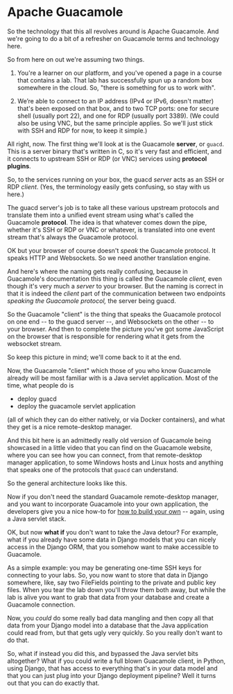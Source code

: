 # Apache Guacamole

<!-- Note -->
So the technology that this all revolves around is Apache
Guacamole. And we're going to do a bit of a refresher on Guacamole
terms and technology here.

So from here on out we're assuming two things.


<!-- .slide: data-background-image="images/guacamole-overview-01.svg" data-background-size="contain" -->

<!-- Note -->
1. You're a learner on our platform, and you've opened a page in a
   course that contains a lab. That lab has successfully spun up a
   random box somewhere in the cloud. So, "there is something for us
   to work with".


<!-- .slide: data-background-image="images/guacamole-overview-02.svg" data-background-size="contain" -->

<!-- Note -->
2. We’re able to connect to an IP address (IPv4 or IPv6, doesn't
   matter) that's been exposed on that box, and to two TCP ports: one
   for secure shell (usually port 22), and one for RDP (usually port
   3389). (We could also be using VNC, but the same principle
   applies. So we'll just stick with SSH and RDP for now, to keep it
   simple.)


<!-- .slide: data-background-image="images/guacamole-overview-03.svg" data-background-size="contain" -->

<!-- Note -->
All right, now. The first thing we'll look at is the Guacamole
**server**, or `guacd`. This is a server binary that's written in C,
so it's very fast and efficient, and it connects to upstream SSH or RDP
(or VNC) services using **protocol plugins**.

So, to the services running on your box, the guacd *server* acts as an
SSH or RDP *client*. (Yes, the terminology easily gets confusing, so
stay with us here.)


<!-- .slide: data-background-image="images/guacamole-overview-04.svg" data-background-size="contain" -->

<!-- Note -->
The guacd server's job is to take all these various upstream protocols
and translate them into a unified event stream using what's called the
Guacamole **protocol**. The idea is that whatever comes down the pipe,
whether it's SSH or RDP or VNC or whatever, is translated into one event
stream that's always the Guacamole protocol.

OK but your browser of course doesn't _speak_ the Guacamole
protocol. It speaks HTTP and Websockets. So we need another
translation engine.


<!-- .slide: data-background-image="images/guacamole-overview-05.svg" data-background-size="contain" -->

<!-- Note -->
And here's where the naming gets really confusing, because in
Guacamole's documentation this thing is called the Guacamole _client,_
even though it's very much a _server_ to your browser. But the naming
is correct in that it is indeed the _client_ part of the communication
between two endpoints _speaking the Guacamole protocol,_ the server
being guacd.


<!-- .slide: data-background-image="images/guacamole-overview-06.svg" data-background-size="contain" -->

<!-- Note -->
So the Guacamole "client" is the thing that speaks the Guacamole
protocol on one end -- to the guacd server --, and Websockets on the
other -- to your browser. And then to complete the picture you've got
some JavaScript on the browser that is responsible for rendering what
it gets from the websocket stream.


<!-- .slide: data-background-image="images/guacamole-overview.svg" data-background-size="contain" -->

<!-- Note -->
So keep this picture in mind; we'll come back to it at the end.


<!-- .slide: data-background-iframe="https://player.vimeo.com/video/116207678" -->

<!-- Note -->
Now, the Guacamole "client" which those of you who know Guacamole
already will be most familiar with is a Java servlet application. Most
of the time, what people do is

* deploy guacd
* deploy the guacamole servlet application

(all of which they can do either natively, or via Docker containers),
and what they get is a nice remote-desktop manager. 

And this bit here is an admittedly really old version of Guacamole
being showcased in a little video that you can find on the Guacamole
website, where you can see how you can connect, from that
remote-desktop manager application, to some Windows hosts and Linux
hosts and anything that speaks one of the protocols that `guacd` can
understand.


<!-- .slide: data-background-image="images/guacamole-overview-java-tomcat.svg" data-background-size="contain" -->

<!-- Note -->
So the general architecture looks like this.

Now if you don't need the standard Guacamole remote-desktop manager,
and you want to incorporate Guacamole into your own application, the
developers give you a nice how-to for [how to build your
own](https://guacamole.apache.org/doc/1.3.0/gug/writing-you-own-guacamole-app.html)
-- again, using a Java servlet stack.


<!-- .slide: data-background-iframe="https://guacamole.apache.org/doc/gug/writing-you-own-guacamole-app.html" -->

<!-- Note -->
OK, but now **what if** you don't want to take the Java detour? For
example, what if you already have some data in Django models that you
can nicely access in the Django ORM, that you somehow want to make
accessible to Guacamole.

As a simple example: you may be generating one-time SSH keys for
connecting to your labs. So, you now want to store that data in Django
somewhere, like, say two FileFields pointing to the private and public
key files. When you tear the lab down you'll throw them both away, but
while the lab is alive you want to grab that data from your database
and create a Guacamole connection.

Now, you *could* do some really bad data mangling and then copy all
that data from your Django model into a database that the Java
application could read from, but that gets ugly very quickly. So you
really don't want to do that.


<!-- .slide: data-background-image="images/guacamole-overview-python-django.svg" data-background-size="contain" -->

<!-- Note -->
So, what if instead you did this, and bypassed the Java servlet bits
altogether? What if you could write a full blown Guacamole client, in
Python, using Django, that has access to everything that's in your
data model and that you can just plug into your Django deployment
pipeline? Well it turns out that you can do exactly that.
